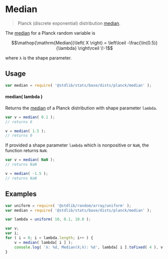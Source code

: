 <!--

@license Apache-2.0

Copyright (c) 2025 The Stdlib Authors.

Licensed under the Apache License, Version 2.0 (the "License");
you may not use this file except in compliance with the License.
You may obtain a copy of the License at

   http://www.apache.org/licenses/LICENSE-2.0

Unless required by applicable law or agreed to in writing, software
distributed under the License is distributed on an "AS IS" BASIS,
WITHOUT WARRANTIES OR CONDITIONS OF ANY KIND, either express or implied.
See the License for the specific language governing permissions and
limitations under the License.

-->

# Median

> Planck (discrete exponential) distribution [median][median].

<!-- Section to include introductory text. Make sure to keep an empty line after the intro `section` element and another before the `/section` close. -->

<section class="intro">

The [median][median] for a Planck random variable is

<!-- <equation class="equation" label="eq:planck_median" align="center" raw="\operatorname{Median}\left( X \right) = \left\lceil -\frac{\ln(0.5)}{\lambda} - 1 \right\rceil" alt="Median for a Planck distribution."> -->

```math
\mathop{\mathrm{Median}}\left( X \right) = \left\lceil -\frac{\ln(0.5)}{\lambda} \right\rceil \!-1
```

<!-- </equation> -->

where `λ` is the shape parameter.

</section>

<!-- /.intro -->

<!-- Package usage documentation. -->

<section class="usage">

## Usage

```javascript
var median = require( '@stdlib/stats/base/dists/planck/median' );
```

#### median( lambda )

Returns the [median][median] of a Planck distribution with shape parameter `lambda`.

```javascript
var v = median( 0.1 );
// returns 6

v = median( 1.5 );
// returns 0
```

If provided a shape parameter `lambda` which is nonpositive or `NaN`, the function returns `NaN`.

```javascript
var v = median( NaN );
// returns NaN

v = median( -1.5 );
// returns NaN
```

</section>

<!-- /.usage -->

<!-- Package usage notes. Make sure to keep an empty line after the `section` element and another before the `/section` close. -->

<section class="notes">

</section>

<!-- /.notes -->

<!-- Package usage examples. -->

<section class="examples">

## Examples

<!-- eslint no-undef: "error" -->

```javascript
var uniform = require( '@stdlib/random/array/uniform' );
var median = require( '@stdlib/stats/base/dists/planck/median' );

var lambda = uniform( 10, 0.1, 10.0 );

var v;
var i;
for ( i = 0; i < lambda.length; i++ ) {
    v = median( lambda[ i ] );
    console.log( 'λ: %d, Median(X;λ): %d', lambda[ i ].toFixed( 4 ), v.toFixed( 4 ) );
}
```

</section>

<!-- /.examples -->

<!-- Section to include cited references. If references are included, add a horizontal rule *before* the section. Make sure to keep an empty line after the `section` element and another before the `/section` close. -->

<section class="references">

</section>

<!-- /.references -->

<!-- Section for related `stdlib` packages. Do not manually edit this section, as it is automatically populated. -->

<section class="related">

</section>

<!-- /.related -->

<!-- Section for all links. Make sure to keep an empty line after the `section` element and another before the `/section` close. -->

<section class="links">

[median]: https://en.wikipedia.org/wiki/Median

</section>

<!-- /.links -->
